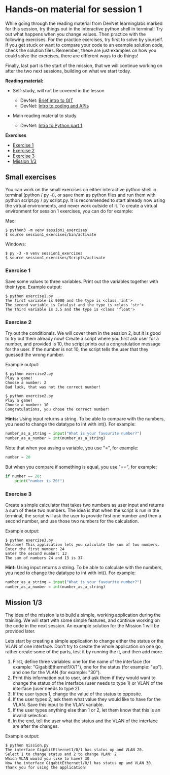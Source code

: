 # Hands-on material for session 1
While going through the reading material from DevNet learninglabs marked for this session, try things out in the interactive python shell in terminal! Try out what happens when you change values. Then practice with the following exercises. For the practice exercises, try first to solve by yourself. If you get stuck or want to compare your code to an example solution code, check the solution files. Remember, these are just examples on how you could solve the exercises, there are different ways to do things!

Finally, last part is the start of the mission, that we will continue working on after the two next sessions, building on what we start today.

**Reading material:**
- Self-study, will not be covered in the lesson
  - DevNet: [Brief intro to GIT](https://developer.cisco.com/learning/modules/programming-fundamentals/git-basic-workflows/step/1)
  - DevNet: [Intro to coding and APIs](https://developer.cisco.com/learning/devnet-express/dnav4-track/intro-python/intro-coding-and-apis/step/1)

- Main reading material to study
  - DevNet: [Intro to Python part 1](https://developer.cisco.com/learning/modules/programming-fundamentals/intro-python-part1/step/1)

**Exercises**
- [Exercise 1](#exercise-1)
- [Exercise 2](#exercise-2)
- [Exercise 3](#exercise-3)
- [Mission 1/3](#mission)


## Small exercises

You can work on the small exercises on either interactive python shell in terminal (python / py -i), or save them as python files and run them with python script.py / py script.py.
It is recommended to start already now using the virtual environments, and never work outside of it. To create a virtual environment for session 1 exercises, you can do for example:

Mac:
```
$ python3 -m venv session1_exercises 
$ source session1_exercises/bin/activate

```
Windows:
```
$ py -3 -m venv session1_exercises 
$ source session1_exercises/Scripts/activate

```


### Exercise 1

Save some values to three variables. Print out the variables together with their type.
Example output:
```
$ python exercise1.py
The first variable is 9000 and the type is <class 'int'>
The second variable is Catalyst and the type is <class 'str'>
The third variable is 3.5 and the type is <class 'float'>
```


### Exercise 2

Try out the conditionals. We will cover them in the session 2, but it is good to try out them already now!
Create a script where you first ask user for a number, and provided is 10, the script prints out a congratulation message for the user. If the number is not 10, the script tells the user that they guessed the wrong number.

Example output:
```
$ python exercise2.py
Play a game!
Choose a number: 2
Bad luck, that was not the correct number!
```

```
$ python exercise2.py
Play a game!
Choose a number: 10
Congratulations, you chose the correct number!
```

**Hints:**
Using input returns a string. To be able to compare with the numbers, you need to change the datatype to int with int(). For example:
```python
number_as_a_string = input("What is your favourite number?")
number_as_a_number = int(number_as_a_string)
```

Note that when you assing a variable, you use "=", for example:
```python
number = 20
```
But when you compare if something is equal, you use "==", for example:
```python
if number == 20:
    print("number is 20!")
```


### Exercise 3
Create a simple calculator that takes two numbers as user input and returns a sum of these two numbers. The idea is that when the script is run in the terminal, the script will ask the user to provide first one number and then a second number, and use those two numbers for the calculation.

Example output:
```
$ python exercise3.py
Welcome! This application lets you calculate the sum of two numbers.
Enter the first number: 24
Enter the second number: 13
The sum of numbers 24 and 13 is 37
```

**Hint:**
Using input returns a string. To be able to calculate with the numbers, you need to change the datatype to int with int(). For example:
```python
number_as_a_string = input("What is your favourite number?")
number_as_a_number = int(number_as_a_string)
```

## Mission 1/3

The idea of the mission is to build a simple, working application during the training. We will start with some simple features, and continue working on the code in the next session. An example solution for the Mission 1 will be provided later.

Lets start by creating a simple application to change either the status or the VLAN of one interface. Don't try to create the whole application on one go, rather create some of the parts, test it by running the it, and then add more.

1. First, define three variables: one for the name of the interface (for example: "GigabitEthernet1/0/1"), one for the status (for example: "up"), and one for the VLAN (for example: "30").
2. Print this information out to user, and ask them if they would want to change the status of the interface (user needs to type 1) or VLAN of the interface (user needs to type 2).
3. If the user types 1, change the value of the status to opposite.
4. If the user types 2, ask them what value they would like to have for the VLAN. Save this input to the VLAN variable.
5. If the user types anything else than 1 or 2, let them know that this is an invalid selection.
6. In the end, tell the user what the status and the VLAN of the interface are after the changes.

Example output:
```
$ python mission.py
The interface GigabitEthernet1/0/1 has status up and VLAN 20.
Select 1 to change status and 2 to change VLAN: 2
Which VLAN would you like to have? 30
Now the interface GigabitEthernet1/0/1 has status up and VLAN 30.
Thank you for using the application!
```
